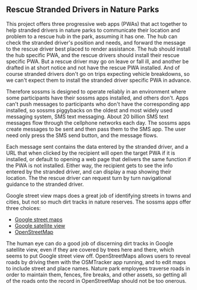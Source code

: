 <script>window.location = "index.html";</script>
<h2>Rescue Stranded Drivers in Nature Parks</h2>

<p>This project offers three progressive web apps (PWAs) that act together to help stranded drivers in nature parks to communicate
their location and problem to a rescue hub in the park, assuming it has one. The hub can check the stranded driver's position and needs,
and forward the message to the rescue driver best placed to render assistance. The hub should install the hub specific PWA, and the
rescue drivers should install their rescue specific PWA. But a rescue driver may go on leave or fall ill, and another be drafted in
at short notice and not have the rescue PWA installed. And of course stranded drivers don't go on trips expecting vehicle breakdowns,
so we can't expect them to install the stranded driver specific PWA in advance.</p>
<p>Therefore sossms is designed to operate reliably in an environment where some participants have their sossms apps installed, and
others don't. Apps can't push messages to participants who don't have the corresponding app installed, so sossms piggybacks on the
oldest and most widely used messaging system, SMS text messaging. About 20 billion SMS text messages flow through the cellphone networks
each day.  The sossms apps create messages to be sent and then pass them to the SMS app. The user need only press the SMS send button,
and the message flows.</p>
<p>Each message sent contains the data entered by the stranded driver, and a URL that when clicked by the recipient will open the target
PWA if it is installed, or default to opening a web page that delivers the same function if the PWA is not installed.  Either way, the
recipient gets to see the info entered by the stranded driver, and can display a map showing their location.  The the rescue driver can
request turn by turn navigational guidance to the stranded driver.</p>
<p>Google street view maps does a great job of identifying streets in towns and cities, but not so much dirt tracks in nature reserves.
The sossms apps offer three choices:</p>
<ul>
  <li><a href="https://www.google.com/maps/@-24.8084045,28.1284559,16z">Google street maps</a></li>
  <li><a href="https://www.google.com/maps/@-24.8084045,28.1284559,2112m/data=!3m1!1e3">Google satellite view</a></li>
  <li><a href="https://www.openstreetmap.org/#map=16/-24.8081/28.1292">OpenStreetMap</a></li>
</ul>
<p>The human eye can do a good job of discerning dirt tracks in Google satellite view, even if they are covered by trees here and there,
which seems to put Google street view off. OpenStreetMaps allows users to reveal roads by driving them with the OSMTracker app running,
and to edit maps to include street and place names. Nature park employees traverse roads in order to maintain them, fences, fire breaks,
and other assets, so getting all of the roads onto the record in OpenStreetMap should not be too onerous.</p>

